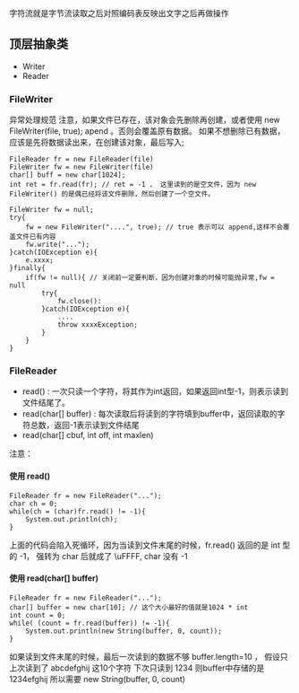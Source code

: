 字符流就是字节流读取之后对照编码表反映出文字之后再做操作

## 顶层抽象类
* Writer
* Reader

### FileWriter
异常处理规范
注意，如果文件已存在，该对象会先删除再创建，或者使用 new FileWriter(file, true); apend 。否则会覆盖原有数据。
如果不想删除已有数据，应该是先将数据读出来，在创建该对象，最后写入;
```
FileReader fr = new FileReader(file)
FileWriter fw = new FileWriter(file)
char[] buff = new char[1024];
int ret = fr.read(fr); // ret = -1 ， 这里读到的是空文件，因为 new FileWriter() 的是偶已经将该文件删除，然后创建了一个空文件。
```

```
FileWriter fw = null;
try{
	fw = new FileWriter("....", true); // true 表示可以 append,这样不会覆盖文件已有内容
	fw.write("...");
}catch(IOException e){
	e.xxxx;
}finally{
	if(fw != null){ // 关闭前一定要判断，因为创建对象的时候可能抛异常,fw = null
		try{
			fw.close():
		}catch(IOException e){
			....
			throw xxxxException;
		}
	}
}
```

### FileReader 
* read() : 一次只读一个字符，将其作为int返回，如果返回int型-1，则表示读到文件结尾了。
* read(char[] buffer) :  每次读取后将读到的字符填到buffer中，返回读取的字符总数，返回-1表示读到文件结尾
* read(char[] cbuf, int off, int maxlen)

注意：
#### 使用 read() 
```
FileReader fr = new FileReader("...");
char ch = 0; 
while(ch = (char)fr.read() != -1){
	System.out.println(ch);
}
```
上面的代码会陷入死循环，因为当读到文件末尾的时候，fr.read() 返回的是 int 型的 -1， 强转为 char 后就成了 \uFFFF,
char 没有 -1

#### 使用 read(char[] buffer)
```
FileReader fr = new FileReader("...");
char[] buffer = new char[10]; // 这个大小最好的值就是1024 * int 
int count = 0;
while( (count = fr.read(buffer)) != -1){
	System.out.println(new String(buffer, 0, count));
}
```

如果读到文件末尾的时候，最后一次读到的数据不够 buffer.length=10 ， 
假设只上次读到了 abcdefghij 这10个字符
下次只读到 1234
则buffer中存储的是 1234efghij
所以需要 new String(buffer, 0, count)
